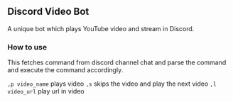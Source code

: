## Discord Video Bot

A unique bot which plays YouTube video and stream in Discord.

### How to use

This fetches command from discord channel chat and parse the command and execute the command accordingly.

`,p video_name` plays video
`,s` skips the video and play the next video
`,l video_url` play url in video